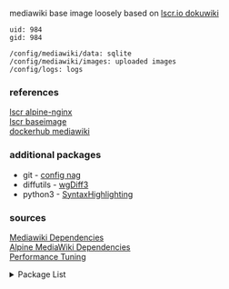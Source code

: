 mediawiki base image loosely based on [lscr.io dokuwiki](https://github.com/linuxserver/docker-dokuwiki)

```
uid: 984
gid: 984

/config/mediawiki/data: sqlite
/config/mediawiki/images: uploaded images
/config/logs: logs
```

### references
[lscr alpine-nginx](https://github.com/linuxserver/docker-baseimage-alpine-nginx)  
[lscr baseimage](https://github.com/linuxserver/docker-baseimage-alpine)  
[dockerhub mediawiki](https://github.com/wikimedia/mediawiki-docker/blob/main/1.39/apache/Dockerfile)  

### additional packages
- git - [config nag](https://www.mediawiki.org/wiki/Manual:Running_MediaWiki_on_Debian_or_Ubuntu#Optional_useful_packages)
- diffutils - [wgDiff3](https://www.mediawiki.org/wiki/Manual:$wgDiff3)
- python3 - [SyntaxHighlighting](https://www.mediawiki.org/wiki/Extension:SyntaxHighlight#Installation)

### sources
[Mediawiki Dependencies](https://www.mediawiki.org/wiki/Manual:Installation_requirements)  
[Alpine MediaWiki Dependencies](https://wiki.alpinelinux.org/wiki/MediaWiki)  
[Performance Tuning](https://www.mediawiki.org/wiki/Manual:Performance_tuning)  

<details>
    <summary>Package List</summary>

    mediawiki-base
    - diffutils
    - imagemagick
    - librsvg
    - python3
    - php83-calendar
    - php83-dom
    - php83-fileinfo
    - php83-intl
    - php83-json
    - php83-mysqli
    - php83-opcache
    - php83-pgsql
    - php83-pdo_sqlite
    - php83-pecl-apcu
    - php83-pecl-imagick
    - php83-xmlreader
    - php83-zlib
    baseimage-alpine-nginx
    - composer
    - git
    - php83
    - php83-common
    - php83-ctype
    - php83-curl
    - php83-fileinfo
    - php83-fpm
    - php83-iconv
    - php83-mbstring
    - php83-openssl
    - php83-phar
    - php83-session
    - php83-simplexml
    - php83-xml
    - php83-xmlwriter
    - php83-zip
    baseimage-alpine
    - bash
    - curl
</summary>